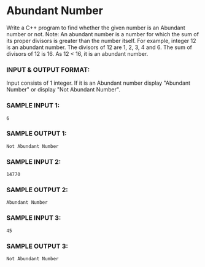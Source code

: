 # Abundant Number

Write a C++ program to find whether the given number is an Abundant number or not. Note: An abundant number is a number for which the sum of its proper divisors is greater than the number itself. For example, integer 12 is an abundant number. The divisors of 12 are 1, 2, 3, 4 and 6. The sum of divisors of 12 is 16. As 12 < 16, it is an abundant number.

### INPUT & OUTPUT FORMAT:

Input consists of 1 integer. If it is an Abundant number display "Abundant Number" or display "Not Abundant Number".

### SAMPLE INPUT 1:

```
6
```

### SAMPLE OUTPUT 1:

```
Not Abundant Number
```

### SAMPLE INPUT 2:

```
14770
```

### SAMPLE OUTPUT 2:

```
Abundant Number
```

### SAMPLE INPUT 3:

```
45
```

### SAMPLE OUTPUT 3:

```
Not Abundant Number
```
